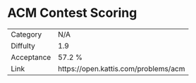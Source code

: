 # ACM Contest Scoring

<table>
    <tr>
        <td>Category</td>
        <td>N/A</td>
    </tr>
    <tr>
        <td>Diffulty</td>
        <td>1.9</td>
    </tr>
    <tr>
        <td>Acceptance</td>
        <td>57.2 %</td>
    </tr>
    <tr>
        <td>Link</td>
        <td>https://open.kattis.com/problems/acm</td>
    </tr>
</table>